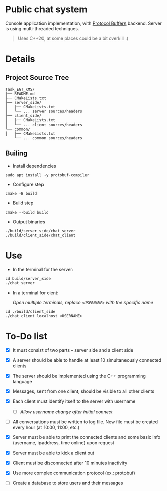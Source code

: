 Public chat system
===

Console application implementation, with [Protocol Buffers](https://protobuf.dev/) backend. Server is using multi-threaded techniques.
> Uses C++20, at some places could be a bit overkill :)

# Details

## Project Source Tree
```
Task_EGT_KMS/
├── README.md
├── CMakeLists.txt
├── server_side/
│   ├── CMakeLists.txt
│   └── ... server sources/headers
├── client_side/
│   ├── CMakeLists.txt
│   └── ... client sources/headers
└── common/
│   ├── CMakeLists.txt
    └── ... common sources/headers
```

## Builing

- Install dependencies
```
sudo apt install -y protobuf-compiler
```

- Configure step
```
cmake -B build
```

- Build step
```
cmake --build build
```

- Output binaries
```
./build/server_side/chat_server
./build/client_side/chat_client
```

# Use

- In the terminal for the server:
```
cd build/server_side
./chat_server
```

- In a terminal for cient:

  _Open multiple terminals, replace `<USERNAME>` with the specific name_

```
cd ./build/client_side
./chat_client localhost <USERNAME>
```

# To-Do list

- [x] It must consist of two parts – server side and a client side

- [x] A server should be able to handle at least 10 simultaneously connected clients

- [x] The server should be implemented using the C++ programming language

- [x] Messages, sent from one client, should be visible to all other clients

- [x] Each client must identify itself to the server with username

    - [ ] _Allow username change after initial connect_

- [ ] All conversations must be written to log file. New file must be created every hour (at 10:00, 11:00, etc.)

- [x] Server must be able to print the connected clients and some basic info (username, ipaddress, time online) upon request

- [x] Server must be able to kick a client out

- [x] Client must be disconnected after 10 minutes inactivity

- [x] Use more complex communication protocol (ex.: protobuf)

- [ ] Create a database to store users and their messages
